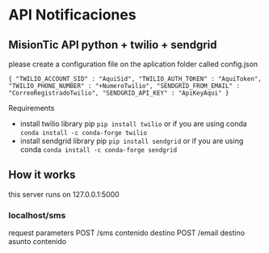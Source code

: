 # API Notificaciones
## MisionTic API python + twilio + sendgrid

please create a configuration file on the aplication folder called config.json 

`{
	"TWILIO_ACCOUNT_SID" : "AquiSid",
	"TWILIO_AUTH_TOKEN" : "AquiToken", 
	"TWILIO_PHONE_NUMBER" : "+NumeroTwilio",
	"SENDGRID_FROM_EMAIL" : "CorreoRegistradoTwilio",
	"SENDGRID_API_KEY" : "ApiKeyAqui"
}`

Requirements
- install twilio library
pip
`pip install twilio`
or if you are using conda 
`conda install -c conda-forge twilio`
- install sendgrid library
pip 
`pip install sendgrid`
or if you are using conda 
 `conda install -c conda-forge sendgrid`
 ## How it works
 this server runs on 127.0.0.1:5000
 ### localhost/sms
 request parameters 
 POST /sms 
 contenido
 destino 
 POST /email
 destino
 asunto
 contenido
 
 
 
 
 
 
 





